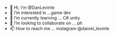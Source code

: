 - 👋 Hi, I’m @DanLevinte
- 👀 I’m interested in ...game dev  
- 🌱 I’m currently learning ... C# unity
- 💞️ I’m looking to collaborate on ... ph
- 📫 How to reach me ... instagram @daniel_levinte 

<!---
DanLevinte/DanLevinte is a ✨ special ✨ repository because its `README.md` (this file) appears on your GitHub profile.
You can click the Preview link to take a look at your changes.
--->
